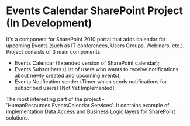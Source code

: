 Events Calendar SharePoint Project (In Development)
=============================

It's a component for SharePoint 2010 portal that adds calendar for upcoming Events (such as IT conferences, Users Groups, Webinars, etc.).
Project consists of 3 main components:
- Events Calendar (Extended version of SharePoint calendar);
- Events Subscribers (List of users who wants to receive notifications about newly created and upcoming events);
- Events Notification sender (Timer which sends notifications for subscribed users) [Not Yet Implemented];

The most interesting part of the project - 'HumanResources.EventsCalendar.Services'. It contains example of implementation Data Access and Business Logic layers for SharePoint solutions.